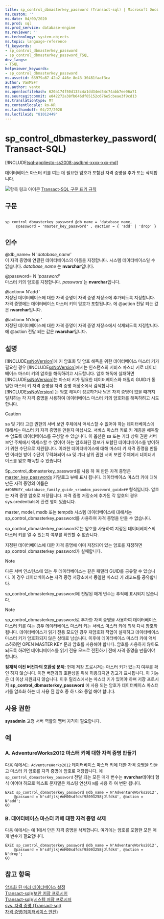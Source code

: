 ```yaml
---
title: sp_control_dbmasterkey_password (Transact-sql) | Microsoft Docs
ms.custom: ''
ms.date: 04/09/2020
ms.prod: sql
ms.prod_service: database-engine
ms.reviewer: ''
ms.technology: system-objects
ms.topic: language-reference
f1_keywords:
- sp_control_dbmasterkey_password
- sp_control_dbmasterkey_password_TSQL
dev_langs:
- TSQL
helpviewer_keywords:
- sp_control_dbmasterkey_password
ms.assetid: 63979a87-42a2-446e-8e43-30481faaf3ca
author: VanMSFT
ms.author: vanto
ms.openlocfilehash: 620a174f50d133c4a1dd34ed54c74abb7ee06a71
ms.sourcegitcommit: e042272a38fb646df05152c676e5cbeae3f9cd13
ms.translationtype: MT
ms.contentlocale: ko-KR
ms.lasthandoff: 04/27/2020
ms.locfileid: "81012449"
---
```

# <a name="sp_control_dbmasterkey_password-transact-sql"></a>sp_control_dbmasterkey_password(Transact-SQL)
[!INCLUDE[tsql-appliesto-ss2008-asdbmi-xxxx-xxx-md](../../includes/tsql-appliesto-ss2008-asdbmi-xxxx-xxx-md.md)]

  데이터베이스 마스터 키를 여는 데 필요한 암호가 포함된 자격 증명을 추가 또는 삭제합니다.  
  
 ![항목 링크 아이콘](../../database-engine/configure-windows/media/topic-link.gif "항목 링크 아이콘") [Transact-SQL 구문 표기 규칙](../../t-sql/language-elements/transact-sql-syntax-conventions-transact-sql.md)  
  
## <a name="syntax"></a>구문  
  
```  
  
sp_control_dbmasterkey_password @db_name = 'database_name,  
     @password = 'master_key_password' , @action = { 'add' | 'drop' }  
```  
  
## <a name="arguments"></a>인수  
 @db_name= N '*database_name*'  
 이 자격 증명에 연결된 데이터베이스의 이름을 지정합니다. 시스템 데이터베이스일 수 없습니다. *database_name* 는 **nvarchar**입니다.  
  
 @password= N '*password*'  
 마스터 키의 암호를 지정합니다. *password* 는 **nvarchar**입니다.  
  
 @action= N'add '  
 지정된 데이터베이스에 대한 자격 증명이 자격 증명 저장소에 추가되도록 지정합니다. 자격 증명에는 데이터베이스 마스터 키의 암호가 포함됩니다. 에 @action 전달 되는 값은 **nvarchar**입니다.  
  
 @action= N'drop '  
 지정된 데이터베이스에 대한 자격 증명이 자격 증명 저장소에서 삭제되도록 지정합니다. 에 @action 전달 되는 값은 **nvarchar**입니다.  
  
## <a name="remarks"></a>설명  
 [!INCLUDE[ssNoVersion](../../includes/ssnoversion-md.md)]에 키 암호화 및 암호 해독을 위한 데이터베이스 마스터 키가 필요한 경우 [!INCLUDE[ssNoVersion](../../includes/ssnoversion-md.md)]에서는 인스턴스의 서비스 마스터 키로 데이터베이스 마스터 키의 암호를 해독하려고 시도합니다. 암호 해독에 실패하면 [!INCLUDE[ssNoVersion](../../includes/ssnoversion-md.md)]는 마스터 키가 필요한 데이터베이스와 패밀리 GUID가 동일한 마스터 키 자격 증명을 자격 증명 저장소에서 검색합니다. [!INCLUDE[ssNoVersion](../../includes/ssnoversion-md.md)] 는 암호 해독이 성공하거나 남은 자격 증명이 없을 때까지 일치하는 각 자격 증명을 사용하여 데이터베이스 마스터 키의 암호화를 해독하려고 시도합니다.  
  
> [!CAUTION]  
>  sa 및 기타 고급 권한의 서버 보안 주체에서 액세스할 수 없어야 하는 데이터베이스에 대해서는 마스터 키 자격 증명을 만들지 마십시오. 서비스 마스터 키로 키 계층을 해독할 수 없도록 데이터베이스를 구성할 수 있습니다. 이 옵션은 sa 또는 기타 상위 권한 서버 보안 주체에서 액세스할 수 없어야 하는 암호화된 정보가 포함된 데이터베이스를 방어하기 위한 수단으로 지원됩니다. 이러한 데이터베이스에 대해 마스터 키 자격 증명을 만들면 이러한 방어 수단이 무력화되어 sa 및 기타 상위 권한 서버 보안 주체에서 데이터베이스를 암호 해독할 수 있습니다.  
  
 Sp_control_dbmasterkey_password를 사용 하 여 만든 자격 증명은 [master_key_passwords](../../relational-databases/system-catalog-views/sys-master-key-passwords-transact-sql.md) 카탈로그 뷰에 표시 됩니다. 데이터베이스 마스터 키에 대해 만든 자격 증명의 이름은 `##DBMKEY_<database_family_guid>_<random_password_guid>##` 형식입니다. 암호는 자격 증명 암호로 저장됩니다. 자격 증명 저장소에 추가된 각 암호의 경우 sys.credentials에 관련 행이 있습니다.  
  
 master, model, msdb 또는 tempdb 시스템 데이터베이스에 대해서는 sp_control_dbmasterkey_password를 사용하여 자격 증명을 만들 수 없습니다.  
  
 sp_control_dbmasterkey_password로는 암호를 사용하여 지정된 데이터베이스의 마스터 키를 열 수 있는지 여부를 확인할 수 없습니다.  
  
 지정된 데이터베이스에 대한 자격 증명에 이미 저장되어 있는 암호를 지정하면 sp_control_dbmasterkey_password가 실패합니다.  
  
> [!NOTE]  
>  다른 서버 인스턴스에 있는 두 데이터베이스는 같은 패밀리 GUID를 공유할 수 있습니다. 이 경우 데이터베이스는 자격 증명 저장소에서 동일한 마스터 키 레코드를 공유합니다.  
  
 sp_control_dbmasterkey_password에 전달된 매개 변수는 추적에 표시되지 않습니다.  
  
> [!NOTE]  
>  sp_control_dbmasterkey_password로 추가한 자격 증명을 사용하여 데이터베이스 마스터 키를 여는 경우 데이터베이스 마스터 키는 서비스 마스터 키에 의해 다시 암호화됩니다. 데이터베이스가 읽기 전용 모드인 경우 재암호화 작업이 실패하고 데이터베이스 마스터 키가 암호화되지 않은 상태로 남습니다. 이후에 데이터베이스 마스터 키에 액세스하려면 OPEN MASTER KEY 문과 암호를 사용해야 합니다. 암호를 사용하지 않아도 되도록 하려면 데이터베이스를 읽기 전용 모드로 전환하기 전에 자격 증명을 만들어야 합니다.  
  
 **잠재적 이전 버전과의 호환성 문제:** 현재 저장 프로시저는 마스터 키가 있는지 여부를 확인 하지 않습니다. 이전 버전과의 호환성을 위해 허용되지만 경고가 표시됩니다. 이 기능은 더 이상 지원되지 않습니다. 이후 릴리스에서는 마스터 키가 있어야 하며 저장 프로시저 **sp_control_dbmasterkey_password** 에 사용 되는 암호가 데이터베이스 마스터 키를 암호화 하는 데 사용 된 암호 중 하 나와 동일 해야 합니다.  
  
## <a name="permissions"></a>사용 권한  
 **sysadmin** 고정 서버 역할의 멤버 자격이 필요합니다.  
  
## <a name="examples"></a>예  
  
### <a name="a-creating-a-credential-for-the-adventureworks2012-master-key"></a>A. AdventureWorks2012 마스터 키에 대한 자격 증명 만들기  
 다음 예에서는 `AdventureWorks2012` 데이터베이스 마스터 키에 대한 자격 증명을 만들고 마스터 키 암호를 자격 증명에 암호로 저장합니다. 에 `sp_control_dbmasterkey_password` 전달 되는 모든 매개 변수는 **nvarchar**데이터 형식 이어야 하므로 텍스트 문자열은 캐스팅 연산자 `N`를 사용 하 여 변환 됩니다.  
  
```  
EXEC sp_control_dbmasterkey_password @db_name = N'AdventureWorks2012',   
    @password = N'sdfjlkj#mM00sdfdsf98093258jJlfdk4', @action = N'add';  
GO  
```  
  
### <a name="b-dropping-a-credential-for-a-database-master-key"></a>B. 데이터베이스 마스터 키에 대한 자격 증명 삭제  
 다음 예에서는 예 1에서 만든 자격 증명을 삭제합니다. 여기에는 암호를 포함한 모든 매개 변수가 필요합니다.  
  
```  
EXEC sp_control_dbmasterkey_password @db_name = N'AdventureWorks2012',   
    @password = N'sdfjlkj#mM00sdfdsf98093258jJlfdk4', @action = N'drop';  
GO  
```  
  
## <a name="see-also"></a>참고 항목  
 [암호화 된 미러 데이터베이스 설정](../../database-engine/database-mirroring/set-up-an-encrypted-mirror-database.md)   
 [Transact-sql&#41;&#40;보안 저장 프로시저](../../relational-databases/system-stored-procedures/security-stored-procedures-transact-sql.md)   
 [Transact-sql&#41;&#40;시스템 저장 프로시저](../../relational-databases/system-stored-procedures/system-stored-procedures-transact-sql.md)   
 [sys. 자격 증명 &#40;Transact-sql&#41;](../../relational-databases/system-catalog-views/sys-credentials-transact-sql.md)   
 [자격 증명&#40;데이터베이스 엔진&#41;](../../relational-databases/security/authentication-access/credentials-database-engine.md)  
  
  
